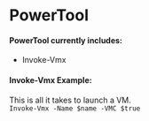 # PowerTool

#### PowerTool currently includes:
- Invoke-Vmx

#### Invoke-Vmx Example:
This is all it takes to launch a VM.</br>
``` Invoke-Vmx -Name $name -VMC $true ```
